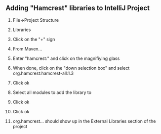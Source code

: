 ## Adding "Hamcrest" libraries to IntelliJ Project

1.  File->Project Structure

2.  Libraries

3.  Click on the "+" sign

4.  From Maven...

5.  Enter "hamcrest:" and click on the magnifiying glass

6.  When done, click on the "down selection box" and select org.hamcrest:hamcrest-all:1.3

7.  Click ok

8.  Select all modules to add the library to

9.  Click ok

10.  Click ok

11.  org.hamcrest... should show up in the External Libraries section of the project
